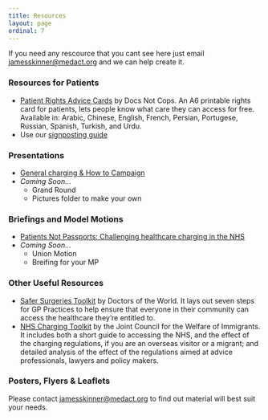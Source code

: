 ```yaml
---
title: Resources
layout: page
ordinal: 7
---
```


If you need any rescource that you cant see here just email <a href="mailto:jamesskinner@medact.org">jamesskinner@medact.org</a> and we can help create it. 

### Resources for Patients 

* <a href="https://drive.google.com/open?id=1lZBdsX-jQkFiJdRltvI-Sr-BdZuYQFQH">Patient Rights Advice Cards</a> by Docs Not Cops. An A6 printable rights card for patients, lets people know what care they can access for free. Available in: Arabic, Chinese, English, French, Persian, Portugese, Russian, Spanish, Turkish, and Urdu. 
* Use our <a href="https://patientsnotpassports.co.uk/support/signposting-guide.html">signposting guide</a>

### Presentations 

* <a href="https://drive.google.com/open?id=1x2v5fu2JMIW7nK45zxMVzn-bErI033IY">General charging & How to Campaign</a>
* _Coming Soon..._ 
  * Grand Round 
  * Pictures folder to make your own 

### Briefings and Model Motions 

* <a href="https://www.medact.org/2019/resources/briefings/patients-not-passports/">Patients Not Passports: Challenging healthcare charging in the NHS</a>
* _Coming Soon..._ 
  * Union Motion 
  * Breifing for your MP 

### Other Useful Resources  

* <a href="https://www.doctorsoftheworld.org.uk/what-we-stand-for/supporting-medics/safe-surgeries-initiative/safe-surgeries-toolkit">Safer Surgeries Toolkit</a> by Doctors of the World. It lays out seven steps for GP Practices to help ensure that everyone in their community can access the healthcare they’re entitled to.  
* <a href="https://www.jcwi.org.uk/nhs-charging-toolkits"> NHS Charging Toolkit</a> by the Joint Council for the Welfare of Immigrants. It includes both a short guide to accessing the NHS, and the effect of the charging regulations, if you are an overseas visitor or a migrant; and detailed analysis of the effect of the regulations aimed at advice professionals, lawyers and policy makers.

### Posters, Flyers & Leaflets  

Please contact <a href="mailto:jamesskinner@medact.org">jamesskinner@medact.org</a> to find out material will best suit your needs.


